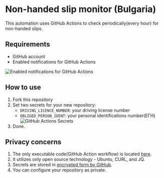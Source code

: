 # Non-handed slip monitor (Bulgaria)

This automation uses GitHub Actions to check periodically(every hour) for non-handed slips.

## Requirements

 - GitHub account
 - Enabled notifications for GitHub Actions

![Enabled notifications for GitHub Actions](https://github.com/doino-gretchenliev/non-handed-slip-monitor/blob/main/1.png?raw=true)


## How to use

1. Fork this repository
2. Set two secrets for your new repository:
   - `DRIVING_LICENCE_NUMBER`: your driving license number
   - `OBLIGED_PERSON_IDENT`: your personal identifications number(ЕГН)
![GitHub Actions Secrets](https://github.com/doino-gretchenliev/non-handed-slip-monitor/blob/main/2.png?raw=true)
3. Done.

## Privacy concerns

1. The only executable code(GitHub Action workflow) is located [here](https://github.com/doino-gretchenliev/non-handed-slip-monitor/blob/main/.github/workflows/main.yml).
2. It utilizes only open source technology - Ubuntu, CURL, and JQ.
3. Secrets are stored in [encrypted form by GitHub](https://docs.github.com/en/actions/security-guides/encrypted-secrets).
4. You can configure your repository as private.